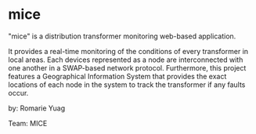 mice
====

"mice" is a distribution transformer monitoring web-based application.

It provides a real-time monitoring of the conditions of every transformer in local areas. Each devices represented as a node
are interconnected with one another in a SWAP-based network protocol. Furthermore, this project features a Geographical Information
System that provides the exact locations of each node in the system to track the transformer if any faults occur.



by:
Romarie Yuag

Team: MICE
